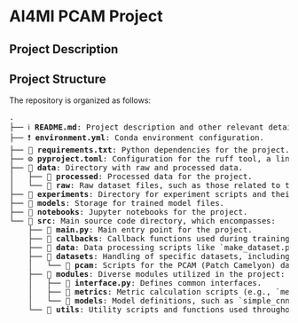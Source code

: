 # AI4MI PCAM Project

## Project Description

## Project Structure

The repository is organized as follows:

<!-- Created with https://tree.nathanfriend.io/ -->
<pre>
.
├── ℹ️ <b>README.md</b>: Project description and other relevant details.
├── ❗️ <b>environment.yml</b>: Conda environment configuration.
├── 📄 <b>requirements.txt</b>: Python dependencies for the project.
├── ⚙️ <b>pyproject.toml</b>: Configuration for the ruff tool, a linting and code formatting utility.
├── 📁 <b>data</b>: Directory with raw and processed data.
│   ├── 📁 <b>processed</b>: Processed data for the project.
│   └── 📁 <b>raw</b>: Raw dataset files, such as those related to the camelyonpatch level 2 split.
├── 📁 <b>experiments</b>: Directory for experiment scripts and their results.
├── 📁 <b>models</b>: Storage for trained model files.
├── 📁 <b>notebooks</b>: Jupyter notebooks for the project.
└── 📁 <b>src</b>: Main source code directory, which encompasses:
    ├── 🐍 <b>main.py</b>: Main entry point for the project.
    ├── 📁 <b>callbacks</b>: Callback functions used during training (e.g., `wandb_callback.py`).
    ├── 📁 <b>data</b>: Data processing scripts like `make_dataset.py`.
    ├── 📁 <b>datasets</b>: Handling of specific datasets, including:
    │   └── 📁 <b>pcam</b>: Scripts for the PCAM (Patch Camelyon) dataset, including `datamodule.py` and `dataset.py`.
    ├── 📁 <b>modules</b>: Diverse modules utilized in the project:
    │   ├── 🐍 <b>interface.py</b>: Defines common interfaces.
    │   ├── 📁 <b>metrics</b>: Metric calculation scripts (e.g., `metrics.py`).
    │   └── 📁 <b>models</b>: Model definitions, such as `simple_cnn.py`.
    └── 📁 <b>utils</b>: Utility scripts and functions used throughout the project.
</pre>

